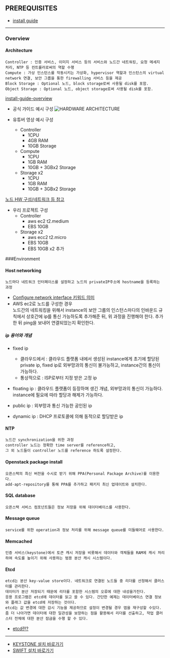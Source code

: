 ## PREREQUISITES
- [install guide](https://docs.openstack.org/install-guide/)
---
### Overview
#### Architecture
```
Controller : 인증 서비스, 이미지 서비스 등의 서비스와 노드간 네트워킹, 요청 메세지 처리, NTP 등 컨트롤러로써의 역할 수행 
Compute : 가상 인스턴스를 작동시키는 가상화, hypervisor 역할과 인스턴스의 virtual network 연결, 보안 그룹을 통한 firewalling 서비스 등을 제공
Block Storage : Optional 노드, block storage로써 사용될 disk를 포함.
Object Storage : Optional 노드, object storage로써 사용될 disk를 포함.
```
[install-guide-overview](https://docs.openstack.org/install-guide/overview.html#example-architecture)

- 공식 가이드 예시 구성
![HARDWARE ARCHITECTURE](https://docs.openstack.org/install-guide/_images/hwreqs.png)

- 유튜버 영상 예시 구성
  - Controller
    - 1CPU
    - 4GB RAM
    - 10GB Storage
  - Compute
    - 1CPU
    - 1GB RAM
    - 10GB + 3GBx2 Storage
  - Storage x2
    - 1CPU
    - 1GB RAM
    - 10GB + 3GBx2 Storage  

[노드 HW 구성/네트워크 등 참고](https://www.youtube.com/watch?v=AQ8igcN2p18&list=PLbPTI55vtiGvUxCA8sObjkoqJvRh06OlZ&index=4)

- 우리 프로젝트 구성
  - Controller
    - aws ec2 t2.medium
    - EBS 10GB
  - Storage x2
    - aws ecc2 t2.micro
    - EBS 10GB
    - EBS 10GB x2 추가
    
###Environment
#### Host networking
```
노드마다 네트워크 인터페이스를 설정하고 노드의 privateIP주소에 hostname을 등록하는 과정
```
- [Configure network interface 키워드 의미](https://unix.stackexchange.com/questions/128439/good-detailed-explanation-of-etc-network-interfaces-syntax)
- AWS ec2로 노드를 구성한 경우  
노드간의 네트워킹을 위해서 instance의 보안 그룹의 인스턴스마다의 인바운드 규칙에서 상호간에 ip를 통신 가능하도록 추가해준 뒤, 위 과정을 진행해야 한다. 추가한 뒤 ping을 보내어 연결되었는지 확인한다.
##### ip 용어와 개념
- fixed ip
    - 클라우드에서 : 클라우드 플랫폼 내에서 생성된 instance에게 초기에 할당된 private ip, fixed ip로 외부망과의 통신이 불가능하고, instance간의 통신이 가능하다.  
    - 통상적으로 : ISP로부터 지정 받은 고정 ip  

- floating ip : 클라우드 플랫폼이 등장하며 생긴 개념, 외부망과의 통신이 가능하다. instance에 필요에 따라 할당과 해제가 가능하다.  
- public ip : 외부망과 통신 가능한 공인된 ip  
- dynamic ip : DHCP 프로토콜에 의해 동적으로 할당받은 ip  
#### NTP
```
노드간 synchronization을 위한 과정
controller 노드는 정확한 time server를 reference하고, 
그 외 노드들이 controller 노드를 reference 하도록 설정한다.
```
#### Openstack package install
```
오픈스택의 최신 버전을 수시로 받기 위해 PPA(Personal Package Archive)를 이용한다.
add-apt-repository를 통해 PPA를 추가하고 패키지 최신 업데이트와 설치한다.
```
#### SQL database
```
오픈스택 서비스 컴포넌트들은 정보 저장을 위해 데이터베이스를 사용한다.
```
#### Message queue
```
service를 위한 operation과 정보 처리를 위해 message queue를 미들웨어로 사용한다.
```
#### Memcached
```
인증 서비스(keystone)에서 토큰 캐시 저장을 비롯해서 데이터와 객체들을 RAM에 캐시 처리하여 속도를 높이기 위해 사용하는 범용 분산 캐시 시스템이다. 
```
#### Etcd
```
etcd는 분산 key-value store이다. 네트워크로 연결된 노드들 중 리더를 선정해서 클러스터를 관리한다. 
데이터가 분산 저장되기 때문에 리더를 포함한 시스템의 오류에 대한 내성을가진다.
응용 프로그램은 etcd에 데이터를 읽고 쓸 수 있다. 간단한 예제는 데이터베이스 연결 정보와 플래그 값을 etcd에 저장하는 것이다. 
etcd는 값 변경에 대한 감시 기능을 제공하므로 설정이 변경될 경우 앱을 재구성할 수있다. 
좀 더 나아가면 데이터에 대한 일관성을 보장하는 점을 활용해서 리더를 선출하고, 작업 클러스터 전체에 대한 분산 잠금을 수행 할 수 있다.
```
- [etcd란?](https://www.joinc.co.kr/w/man/12/etcd)
---
- [KEYSTONE 설치 바로가기](https://github.com/KwakSeungeun/Install_Openstack/blob/master/Install_OEPNSTACK/KEYSTONE.md)
- [SWIFT 설치 바로가기](https://github.com/KwakSeungeun/Install_Openstack/blob/master/Install_OEPNSTACK/SWIFT.md)
